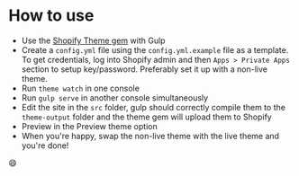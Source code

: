 # How to use

- Use the [Shopify Theme gem](https://github.com/Shopify/shopify_theme) with Gulp
- Create a `config.yml` file using the `config.yml.example` file as a template. To get credentials, log into Shopify admin and then `Apps > Private Apps` section to setup key/password. Preferably set it up with a non-live theme.
- Run `theme watch` in one console
- Run `gulp serve` in another console simultaneously
- Edit the site in the `src` folder, gulp should correctly compile them to the `theme-output` folder and the theme gem will upload them to Shopify
- Preview in the Preview theme option
- When you're happy, swap the non-live theme with the live theme and you're done!

😄
